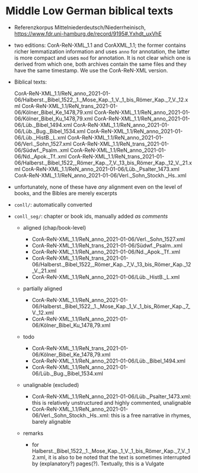 # Middle Low German biblical texts

- Referenzkorpus Mittelniederdeutsch/Niederrheinisch, https://www.fdr.uni-hamburg.de/record/9195#.Yxhdt_uxVhE
- two editions: CorA-ReN-XML_1.1 and CorAXML_1.1; the former contains richer lemmatization information and uses `anno` for annotation, the latter is more compact and uses `mod` for annotation. It is not clear which one is derived from which one, both archives contain the same files and they have the same timestamp. We use the CorA-ReN-XML version.
- Biblical texts:

	CorA-ReN-XML_1.1/ReN_anno_2021-01-06/Halberst._Bibel_1522,_1._Mose_Kap._1_V._1_bis_Römer_Kap._7_V._12.xml
	CorA-ReN-XML_1.1/ReN_trans_2021-01-06/Kölner_Bibel_Ke_1478,79.xml
	CorA-ReN-XML_1.1/ReN_anno_2021-01-06/Kölner_Bibel_Ku_1478,79.xml
	CorA-ReN-XML_1.1/ReN_anno_2021-01-06/Lüb._Bibel_1494.xml
	CorA-ReN-XML_1.1/ReN_anno_2021-01-06/Lüb._Bug._Bibel_1534.xml
	CorA-ReN-XML_1.1/ReN_anno_2021-01-06/Lüb._HistB._L.xml
	CorA-ReN-XML_1.1/ReN_anno_2021-01-06/Verl._Sohn_1527.xml
	CorA-ReN-XML_1.1/ReN_trans_2021-01-06/Südwf._Psalm..xml
	CorA-ReN-XML_1.1/ReN_anno_2021-01-06/Nd._Apok._Tf..xml
	CorA-ReN-XML_1.1/ReN_trans_2021-01-06/Halberst._Bibel_1522,_Römer_Kap._7_V._13_bis_Römer_Kap._12_V._21.xml
	CorA-ReN-XML_1.1/ReN_anno_2021-01-06/Lüb._Psalter_1473.xml
	CorA-ReN-XML_1.1/ReN_anno_2021-01-06/Verl._Sohn_Stockh._Hs..xml

- unfortunately, none of these have *any* alignment even on the level of books, and the Bibles are merely excerpts
- `conll/`: automatically converted
- `conll_seg/`: chapter or book ids, manually added *as comments*

	- aligned (chap/book-level)
		- CorA-ReN-XML_1.1/ReN_anno_2021-01-06/Verl._Sohn_1527.xml
		- CorA-ReN-XML_1.1/ReN_trans_2021-01-06/Südwf._Psalm..xml
		- CorA-ReN-XML_1.1/ReN_anno_2021-01-06/Nd._Apok._Tf..xml
		- CorA-ReN-XML_1.1/ReN_trans_2021-01-06/Halberst._Bibel_1522,_Römer_Kap._7_V._13_bis_Römer_Kap._12_V._21.xml
		- CorA-ReN-XML_1.1/ReN_anno_2021-01-06/Lüb._HistB._L.xml
	- partially aligned
		- CorA-ReN-XML_1.1/ReN_anno_2021-01-06/Halberst._Bibel_1522,_1._Mose_Kap._1_V._1_bis_Römer_Kap._7_V._12.xml
		- CorA-ReN-XML_1.1/ReN_anno_2021-01-06/Kölner_Bibel_Ku_1478,79.xml
	- todo
		- CorA-ReN-XML_1.1/ReN_trans_2021-01-06/Kölner_Bibel_Ke_1478,79.xml
		- CorA-ReN-XML_1.1/ReN_anno_2021-01-06/Lüb._Bibel_1494.xml
		- CorA-ReN-XML_1.1/ReN_anno_2021-01-06/Lüb._Bug._Bibel_1534.xml
	- unalignable (excluded)
		- CorA-ReN-XML_1.1/ReN_anno_2021-01-06/Lüb._Psalter_1473.xml: this is relatively unstructured and highly commented, unalignable
		- CorA-ReN-XML_1.1/ReN_anno_2021-01-06/Verl._Sohn_Stockh._Hs..xml: this is a free narrative in rhymes, barely alignable
	
	- remarks
		- for Halberst._Bibel_1522,_1._Mose_Kap._1_V._1_bis_Römer_Kap._7_V._12.xml, it is also to be noted that the text is sometimes interrupted by (explanatory?) pages(?). Textually, this is a Vulgate
	